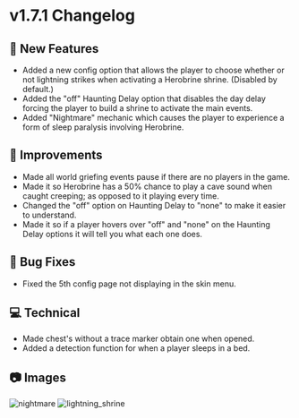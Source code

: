 # **v1.7.1 Changelog**

## **🚀 New Features**
- Added a new config option that allows the player to choose whether or not lightning strikes when activating a Herobrine shrine. (Disabled by default.)
- Added the "off" Haunting Delay option that disables the day delay forcing the player to build a shrine to activate the main events.
- Added "Nightmare" mechanic which causes the player to experience a form of sleep paralysis involving Herobrine.

## **🔧 Improvements**
- Made all world griefing events pause if there are no players in the game.
- Made it so Herobrine has a 50% chance to play a cave sound when caught creeping; as opposed to it playing every time.
- Changed the "off" option on Haunting Delay to "none" to make it easier to understand.
- Made it so if a player hovers over "off" and "none" on the Haunting Delay options it will tell you what each one does.

## **🐛 Bug Fixes**
- Fixed the 5th config page not displaying in the skin menu.

## **💻 Technical**
- Made chest's without a trace marker obtain one when opened.
- Added a detection function for when a player sleeps in a bed.

## **📷 Images** 
![nightmare](https://www.lunareclipse.studio/assets/img/from-the-fog/changelog-images/nightmare.png)
![lightning_shrine](https://www.lunareclipse.studio/assets/img/from-the-fog/changelog-images/lightning_shrine.png)